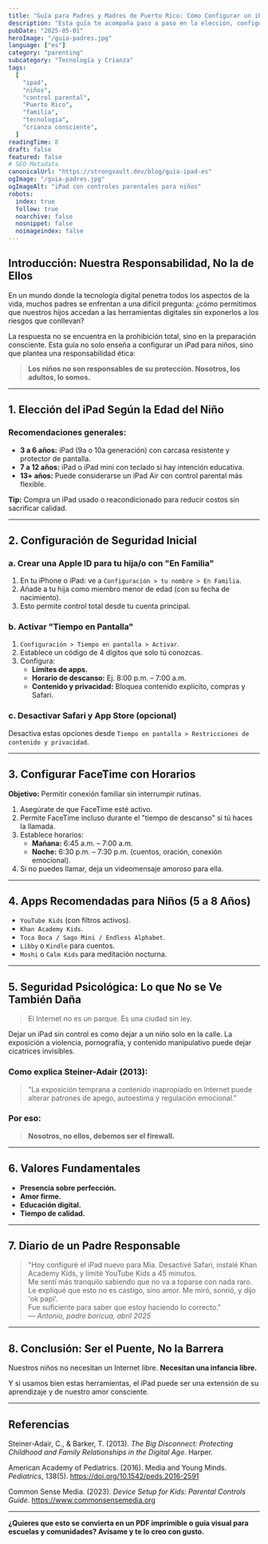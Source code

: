 ```yaml
---
title: "Guía para Padres y Madres de Puerto Rico: Cómo Configurar un iPad Seguro para Niños"
description: "Esta guía te acompaña paso a paso en la elección, configuración y supervisión consciente de un iPad para niños, con valores boricuas y responsabilidad adulta al centro."
pubDate: "2025-05-01"
heroImage: "/guia-padres.jpg"
language: ["es"]
category: "parenting"
subcategory: "Tecnología y Crianza"
tags:
  [
    "ipad",
    "niños",
    "control parental",
    "Puerto Rico",
    "familia",
    "tecnología",
    "crianza consciente",
  ]
readingTime: 8
draft: false
featured: false
# SEO Metadata
canonicalUrl: "https://strongvault.dev/blog/guia-ipad-es"
ogImage: "/guia-padres.jpg"
ogImageAlt: "iPad con controles parentales para niños"
robots:
  index: true
  follow: true
  noarchive: false
  nosnippet: false
  noimageindex: false
---
```


## Introducción: Nuestra Responsabilidad, No la de Ellos

En un mundo donde la tecnología digital penetra todos los aspectos de la vida, muchos padres se enfrentan a una difícil pregunta: ¿cómo permitimos que nuestros hijos accedan a las herramientas digitales sin exponerlos a los riesgos que conllevan?

La respuesta no se encuentra en la prohibición total, sino en la preparación consciente. Esta guía no solo enseña a configurar un iPad para niños, sino que plantea una responsabilidad ética:

> **Los niños no son responsables de su protección. Nosotros, los adultos, lo somos.**

---

## 1. Elección del iPad Según la Edad del Niño

### Recomendaciones generales:

- **3 a 6 años:** iPad (9a o 10a generación) con carcasa resistente y protector de pantalla.
- **7 a 12 años:** iPad o iPad mini con teclado si hay intención educativa.
- **13+ años:** Puede considerarse un iPad Air con control parental más flexible.

**Tip:** Compra un iPad usado o reacondicionado para reducir costos sin sacrificar calidad.

---

## 2. Configuración de Seguridad Inicial

### a. Crear una Apple ID para tu hija/o con "En Familia"

1. En tu iPhone o iPad: ve a `Configuración > tu nombre > En Familia`.
2. Añade a tu hija como miembro menor de edad (con su fecha de nacimiento).
3. Esto permite control total desde tu cuenta principal.

### b. Activar "Tiempo en Pantalla"

1. `Configuración > Tiempo en pantalla > Activar`.
2. Establece un código de 4 dígitos que solo tú conozcas.
3. Configura:
   - **Límites de apps.**
   - **Horario de descanso:** Ej. 8:00 p.m. – 7:00 a.m.
   - **Contenido y privacidad:** Bloquea contenido explícito, compras y Safari.

### c. Desactivar Safari y App Store (opcional)

Desactiva estas opciones desde `Tiempo en pantalla > Restricciones de contenido y privacidad`.

---

## 3. Configurar FaceTime con Horarios

**Objetivo:** Permitir conexión familiar sin interrumpir rutinas.

1. Asegúrate de que FaceTime esté activo.
2. Permite FaceTime incluso durante el "tiempo de descanso" si tú haces la llamada.
3. Establece horarios:
   - **Mañana:** 6:45 a.m. – 7:00 a.m.
   - **Noche:** 6:30 p.m. – 7:30 p.m. (cuentos, oración, conexión emocional).
4. Si no puedes llamar, deja un videomensaje amoroso para ella.

---

## 4. Apps Recomendadas para Niños (5 a 8 Años)

- `YouTube Kids` (con filtros activos).
- `Khan Academy Kids`.
- `Toca Boca / Sago Mini / Endless Alphabet`.
- `Libby` o `Kindle` para cuentos.
- `Moshi` o `Calm Kids` para meditación nocturna.

---

## 5. Seguridad Psicológica: Lo que No se Ve También Daña

> El Internet no es un parque. Es una ciudad sin ley.

Dejar un iPad sin control es como dejar a un niño solo en la calle. La exposición a violencia, pornografía, y contenido manipulativo puede dejar cicatrices invisibles.

### Como explica Steiner-Adair (2013):

> "La exposición temprana a contenido inapropiado en Internet puede alterar patrones de apego, autoestima y regulación emocional."

### Por eso:

> **Nosotros, no ellos, debemos ser el firewall.**

---

## 6. Valores Fundamentales

- **Presencia sobre perfección.**
- **Amor firme.**
- **Educación digital.**
- **Tiempo de calidad.**

---

## 7. Diario de un Padre Responsable

> "Hoy configuré el iPad nuevo para Mia. Desactivé Safari, instalé Khan Academy Kids, y limité YouTube Kids a 45 minutos.  
> Me sentí más tranquilo sabiendo que no va a toparse con nada raro.  
> Le expliqué que esto no es castigo, sino amor. Me miró, sonrió, y dijo 'ok papi'.  
> Fue suficiente para saber que estoy haciendo lo correcto."  
> — _Antonio, padre boricua, abril 2025_

---

## 8. Conclusión: Ser el Puente, No la Barrera

Nuestros niños no necesitan un Internet libre. **Necesitan una infancia libre.**

Y si usamos bien estas herramientas, el iPad puede ser una extensión de su aprendizaje y de nuestro amor consciente.

---

## Referencias

Steiner-Adair, C., & Barker, T. (2013). _The Big Disconnect: Protecting Childhood and Family Relationships in the Digital Age_. Harper.

American Academy of Pediatrics. (2016). Media and Young Minds. _Pediatrics_, 138(5). https://doi.org/10.1542/peds.2016-2591

Common Sense Media. (2023). _Device Setup for Kids: Parental Controls Guide_. https://www.commonsensemedia.org

---

**¿Quieres que esto se convierta en un PDF imprimible o guía visual para escuelas y comunidades? Avísame y te lo creo con gusto.**
